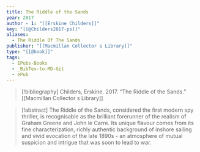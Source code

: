 ```yaml
---
title: The Riddle of the Sands
year: 2017
author - 1: "[[Erskine Childers]]"
key: "[[@Childers2017-ps]]"
aliases:
  - The Riddle Of The Sands
publisher: "[[Macmillan Collector s Library]]"
type: "[[@book]]"
tags:
  - EPubs-Books
  - _BibTex-to-MD-Git
  - ePub
---
```


> [!bibliography]
> Childers, Erskine. 2017. “The Riddle of the Sands.” [[Macmillan Collector s Library]]

> [!abstract]
> The Riddle of the Sands, considered the first modern spy thriller, is recognisable as the brilliant forerunner of the realism of Graham Greene and John le Carre. Its unique flavour comes from its fine characterization, richly authentic background of inshore sailing and vivid evocation of the late 1890s - an atmosphere of mutual suspicion and intrigue that was soon to lead to war.